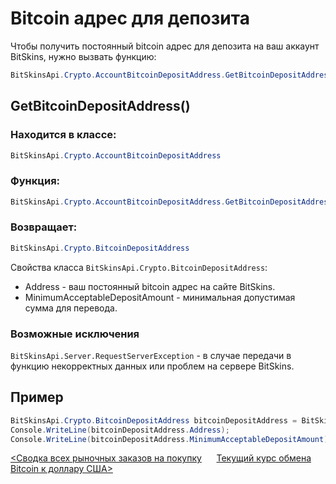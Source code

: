 ﻿# Bitcoin адрес для депозита

Чтобы получить постоянный bitcoin адрес для депозита на ваш аккаунт BitSkins, нужно вызвать функцию:

```csharp
BitSkinsApi.Crypto.AccountBitcoinDepositAddress.GetBitcoinDepositAddress();
```

## GetBitcoinDepositAddress()

### Находится в классе:

```csharp
BitSkinsApi.Crypto.AccountBitcoinDepositAddress
```

### Функция:

```csharp
BitSkinsApi.Crypto.AccountBitcoinDepositAddress.GetBitcoinDepositAddress();
```

### Возвращает:

```csharp
BitSkinsApi.Crypto.BitcoinDepositAddress
```

Свойства класса ```BitSkinsApi.Crypto.BitcoinDepositAddress```:
* Address - ваш постоянный bitcoin адрес на сайте BitSkins.
* MinimumAcceptableDepositAmount - минимальная допустимая сумма для перевода.

### Возможные исключения
```BitSkinsApi.Server.RequestServerException``` - в случае передачи в функцию некорректных данных или проблем на сервере BitSkins.

## Пример

```csharp
BitSkinsApi.Crypto.BitcoinDepositAddress bitcoinDepositAddress = BitSkinsApi.Crypto.AccountBitcoinDepositAddress.GetBitcoinDepositAddress();
Console.WriteLine(bitcoinDepositAddress.Address);
Console.WriteLine(bitcoinDepositAddress.MinimumAcceptableDepositAmount);
```

[<Сводка всех рыночных заказов на покупку](https://github.com/Captious99/BitSkinsApi/blob/master/docs/ru/buy_order/summarize_buy_orders.md) &nbsp;&nbsp;&nbsp;&nbsp; [Текущий курс обмена Bitcoin к доллару США>](https://github.com/Captious99/BitSkinsApi/blob/master/docs/ru/crypto/bitcoin_deposit_rate.md)